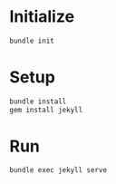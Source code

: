 # Initialize
````bash
bundle init
````

# Setup
````bash
bundle install
gem install jekyll
````

# Run
````bash
bundle exec jekyll serve
````